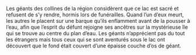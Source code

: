 Les géants des collines de la région considèrent que ce lac est sacré et refusent de s’y rendre, hormis lors de funérailles. Quand l’un d’eux meurt, les autres le placent sur une barque qu’ils enflamment avant de la pousser à l’eau, afin que l’esprit du défunt rejoigne ses ancêtres sur la mystérieuse île qui se trouve au centre du plan d’eau. Les géants n’apprécient pas du tout les étrangers mais tous ceux qui se sont aventurés sous le lac ont découvert que le fond était couvert d’une épaisse couche d’os de géant.